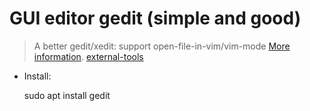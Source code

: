 # GUI editor gedit (simple and good)

> A better gedit/xedit: support open-file-in-vim/vim-mode
> [More information](https://wiki.gnome.org/Apps/Gedit).
> [external-tools](https://sp2hari.com/external-tools/)

- Install:

	sudo apt install gedit

